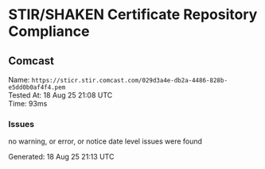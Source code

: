 # STIR/SHAKEN Certificate Repository Compliance

## Comcast

Name: `https://sticr.stir.comcast.com/029d3a4e-db2a-4486-828b-e5dd0b0af4f4.pem`\
Tested At: 18 Aug 25 21:08 UTC\
Time: 93ms

### Issues

no warning, or error, or notice date level issues were found

Generated: 18 Aug 25 21:13 UTC